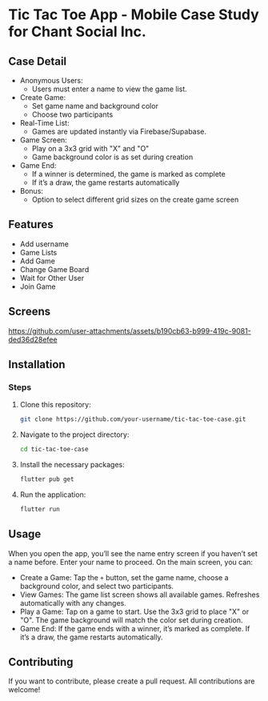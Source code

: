 # Tic Tac Toe App - Mobile Case Study for Chant Social Inc.


## Case Detail

- Anonymous Users:
  - Users must enter a name to view the game list.
- Create Game:
  - Set game name and background color
  - Choose two participants
- Real-Time List:
  - Games are updated instantly via Firebase/Supabase.
- Game Screen:
  - Play on a 3x3 grid with "X" and "O"
  - Game background color is as set during creation
- Game End:
  - If a winner is determined, the game is marked as complete
  - If it’s a draw, the game restarts automatically
- Bonus:
  - Option to select different grid sizes on the create game screen

## Features

- Add username
- Game Lists
- Add Game
- Change Game Board
- Wait for Other User
- Join Game



## Screens


https://github.com/user-attachments/assets/b190cb63-b999-419c-9081-ded36d28efee



## Installation


### Steps

1. Clone this repository:

    ```bash
    git clone https://github.com/your-username/tic-tac-toe-case.git
    ```

2. Navigate to the project directory:

    ```bash
    cd tic-tac-toe-case
    ```

3. Install the necessary packages:

    ```bash
    flutter pub get
    ```

4. Run the application:

    ```bash
    flutter run
    ```

## Usage

When you open the app, you’ll see the name entry screen if you haven’t set a name before. Enter your name to proceed. On the main screen, you can:

- Create a Game: Tap the `+` button, set the game name, choose a background color, and select two participants.
- View Games: The game list screen shows all available games. Refreshes automatically with any changes.
- Play a Game: Tap on a game to start. Use the 3x3 grid to place "X" or "O". The game background will match the color set during creation.
- Game End: If the game ends with a winner, it’s marked as complete. If it’s a draw, the game restarts automatically.

## Contributing

If you want to contribute, please create a pull request. All contributions are welcome!
